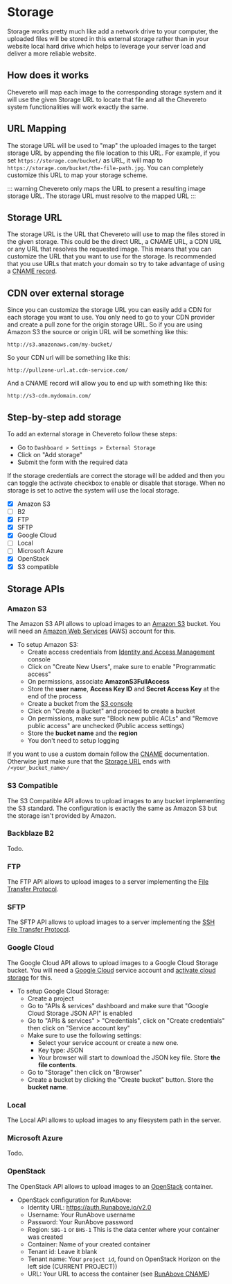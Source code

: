 # Storage

Storage works pretty much like add a network drive to your computer, the uploaded files will be stored in this external storage rather than in your website local hard drive which helps to leverage your server load and deliver a more reliable website.

## How does it works

Chevereto will map each image to the corresponding storage system and it will use the given Storage URL to locate that file and all the Chevereto system functionalities will work exactly the same.

## URL Mapping

The storage URL will be used to "map" the uploaded images to the target storage URL by appending the file location to this URL. For example, if you set `https://storage.com/bucket/` as URL, it will map to `https://storage.com/bucket/the-file-path.jpg`. You can completely customize this URL to map your storage scheme.

::: warning
Chevereto only maps the URL to present a resulting image storage URL. The storage URL must resolve to the mapped URL
:::

## Storage URL

The storage URL is the URL that Chevereto will use to map the files stored in the given storage. This could be the direct URL, a CNAME URL, a CDN URL or any URL that resolves the requested image. This means that you can customize the URL that you want to use for the storage. Is recommended that you use URLs that match your domain so try to take advantage of using a [CNAME record](https://en.wikipedia.org/wiki/CNAME_record).

## CDN over external storage

Since you can customize the storage URL you can easily add a CDN for each storage you want to use. You only need to go to your CDN provider and create a pull zone for the origin storage URL. So if you are using Amazon S3 the source or origin URL will be something like this:

```
http://s3.amazonaws.com/my-bucket/
```

So your CDN url will be something like this:

```
http://pullzone-url.at.cdn-service.com/
```

And a CNAME record will allow you to end up with something like this:

```
http://s3-cdn.mydomain.com/
```

## Step-by-step add storage

To add an external storage in Chevereto follow these steps:

- Go to `Dashboard > Settings > External Storage`
- Click on "Add storage"
- Submit the form with the required data

If the storage credentials are correct the storage will be added and then you can toggle the activate checkbox to enable or disable that storage. When no storage is set to active the system will use the local storage.

- [x] Amazon S3
- [ ] B2
- [x] FTP
- [x] SFTP
- [x] Google Cloud
- [ ] Local
- [ ] Microsoft Azure
- [x] OpenStack
- [x] S3 compatible

## Storage APIs

### Amazon S3

The Amazon S3 API allows to upload images to an [Amazon S3](https://en.wikipedia.org/wiki/Amazon_S3) bucket. You will need an [Amazon Web Services](https://aws.amazon.com/) (AWS) account for this.

- To setup Amazon S3:
  - Create access credentials from [Identity and Access Management](https://console.aws.amazon.com/iam/home?#users) console
  - Click on "Create New Users", make sure to enable "Programmatic access"
  - On permissions, associate **AmazonS3FullAccess**
  - Store the **user name**, **Access Key ID** and **Secret Access Key** at the end of the process
  - Create a bucket from the [S3 console](https://console.aws.amazon.com/s3)
  - Click on "Create a Bucket" and proceed to create a bucket
  - On permissions, make sure "Block new public ACLs" and "Remove public access" are unchecked (Public access settings)
  - Store the **bucket name** and the **region**
  - You don't need to setup logging

If you want to use a custom domain follow the [CNAME](https://docs.aws.amazon.com/AmazonS3/latest/dev/VirtualHosting.html#VirtualHostingCustomURLs) documentation. Otherwise just make sure that the [Storage URL](#storage-url) ends with `/<your_bucket_name>/`

### S3 Compatible

The S3 Compatible API allows to upload images to any bucket implementing the S3 standard. The configuration is exactly the same as Amazon S3 but the storage isn't provided by Amazon.

### Backblaze B2

Todo.

### FTP

The FTP API allows to upload images to a server implementing the [File Transfer Protocol](https://en.wikipedia.org/wiki/File_Transfer_Protocol).

### SFTP

The SFTP API allows to upload images to a server implementing the [SSH File Transfer Protocol](https://en.wikipedia.org/wiki/SSH_File_Transfer_Protocol).

### Google Cloud

The Google Cloud API allows to upload images to a Google Cloud Storage bucket. You will need a [Google Cloud](https://cloud.google.com/) service account and [activate cloud storage](https://cloud.google.com/storage/docs/signup) for this.

- To setup Google Cloud Storage:
  - Create a project
  - Go to "APIs & services" dashboard and make sure that "Google Cloud Storage JSON API" is enabled
  - Go to "APIs & services" > "Credentials", click on "Create credentials" then click on "Service account key"
  - Make sure to use the following settings:
    - Select your service account or create a new one.
    - Key type: JSON
    - Your browser will start to download the JSON key file. Store **the file contents**.
  - Go to "Storage" then click on "Browser"
  - Create a bucket by clicking the "Create bucket" button. Store the **bucket name**.

### Local

The Local API allows to upload images to any filesystem path in the server.

### Microsoft Azure

Todo.

### OpenStack

The OpenStack API allows to upload images to an [OpenStack](https://en.wikipedia.org/wiki/OpenStack) container.

- OpenStack configuration for RunAbove:
  - Identity URL: <https://auth.Runabove.io/v2.0>
  - Username: Your RunAbove username
  - Password: Your RunAbove password
  - Region: `SBG-1` or `BHS-1` This is the data center where your container was created
  - Container: Name of your created container
  - Tenant id: Leave it blank
  - Tenant name: Your `project id`, found on OpenStack Horizon on the left side (CURRENT PROJECT))
  - URL: Your URL to access the container (see [RunAbove CNAME](https://community.runabove.com/kb/en/object-storage/how-to-put-object-storage-behind-your-domain-name.html))
